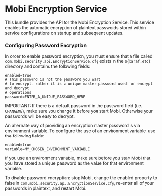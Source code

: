# Mobi Encryption Service
This bundle provides the API for the Mobi Encryption Service. This service enables the automatic encryption of plaintext passwords stored within service configurations on startup and subsequent updates.

### Configuring Password Encryption

In order to enable password encryption, you must ensure that a file called `com.mobi.security.api.EncryptionService.cfg` exists in the `${karaf.etc}` directory and contains the following fields:

```
enabled=true
# This password is not the password you want 
# to encrypt, rather it is a unique master password used for encrypt and decrypt 
# operations 
password=ENTER_A_UNIQUE_PASSWORD_HERE 
```

IMPORTANT: If there is a default password in the password field (i.e. `CHANGEME`), make sure you change it before you start Mobi. Otherwise your passwords will be easy to decrypt.

An alternate way of providing an encryption master password is via environment variable. To configure the use of an environment variable, use the following fields:

```
enabled=true
variable=MY_CHOSEN_ENVIRONMENT_VARIABLE
```
If you use an environment variable, make sure before you start Mobi that you have stored a unique password as the value for that environment variable.

To disable password encryption: stop Mobi, change the enabled property to false in `com.mobi.security.api.EncryptionService.cfg`, re-enter all of your passwords in plaintext, and restart Mobi.